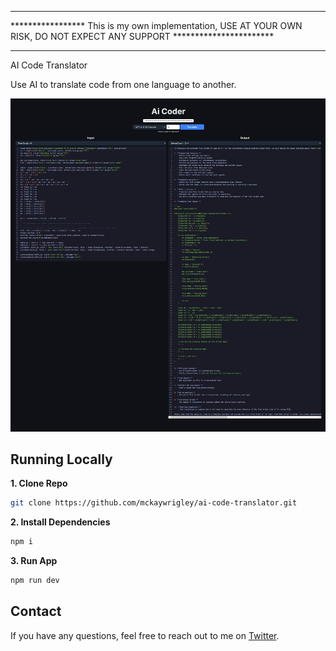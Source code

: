 **************************************************************************************************************************
*****************  This is my own implementation, USE AT YOUR OWN RISK, DO NOT EXPECT ANY SUPPORT  ***********************
**************************************************************************************************************************


AI Code Translator

Use AI to translate code from one language to another.

![AI Code Translator](./public/screenshot.png)

## Running Locally

**1. Clone Repo**

```bash
git clone https://github.com/mckaywrigley/ai-code-translator.git
```

**2. Install Dependencies**

```bash
npm i
```

**3. Run App**

```bash
npm run dev
```

## Contact

If you have any questions, feel free to reach out to me on [Twitter](https://twitter.com/mckaywrigley).
